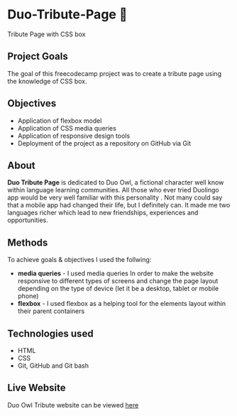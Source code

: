 # Duo-Tribute-Page :owl: 
Tribute Page with CSS box


## Project Goals
The goal of this freecodecamp project was to create a tribute page using the knowledge of CSS box.

## Objectives
* Application of flexbox model
* Application of CSS media queries
* Application of responsive design tools
* Deployment of the project as a repository on GitHub via Git

## About
**Duo Tribute Page** is dedicated to Duo Owl, a fictional character well know within language learning communities. All those who ever tried Duolingo app would be very well familiar with this personality . Not many could say that a mobile app had changed their life, but I definitely can. It made me two languages richer which lead to new friendships, experiences and opportunities.

## Methods
To achieve goals & objectives I used the follwing:
* **media queries** - I used media queries In order to make the website responsive to different types of screens and change the page layout depending on the type of device (let it be a desktop, tablet or mobile phone) 
*  **flexbox** - I used flexbox as a helping tool for the elements layout within their parent containers

## Technologies used
* HTML
* CSS
* Git, GitHub and Git bash


## Live Website 

Duo Owl Tribute website can be viewed [here](https://bea-pan.github.io/Duo-Tribute-Page/)
